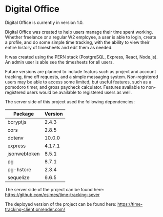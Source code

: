 # Digital Office

Digital Office is currently in version 1.0.

Digital Office was created to help users manage their time spent working. Whether freelance or a regular W2 employee, a user is able to login, create a profile,
and do some simple time tracking, with the ability to view their entire history of timesheets and edit them as needed.

It was created using the PERN stack (PostgreSQL, Express, React, Node.js). An admin user is able see the timesheets for all users.

Future versions are planned to include featurs such as project and account tracking, time off requests, and a simple messaging system. Non-registered
users may be able to access some limited, but useful features, such as a pomodoro timer, and gross paycheck calculator. Features available to non-registered users
would be available to registered users as well.

The server side of this project used the following dependencies:

| Package      | Version |
| ------------ | ------- |
| bcryptjs     | 2.4.3   |
| cors         | 2.8.5   |
| dotenv       | 10.0.0  |
| express      | 4.17.1  |
| jsonwebtoken | 8.5.1   |
| pg           | 8.7.1   |
| pg-hstore    | 2.3.4   |
| sequelize    | 6.6.5   |

The server side of the project can be found here: https://github.com/csimes/time-tracking-sever

The deployed version of the project can be found here: https://time-tracking-client.onrender.com/
